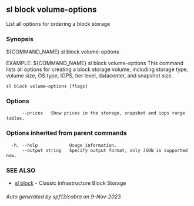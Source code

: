 ## sl block volume-options

List all options for ordering a block storage

### Synopsis

${COMMAND_NAME} sl block volume-options
	
EXAMPLE:
   ${COMMAND_NAME} sl block volume-options
   This command lists all options for creating a block storage volume, including storage type, volume size, OS type, IOPS, tier level, datacenter, and snapshot size.

```
sl block volume-options [flags]
```

### Options

```
      --prices   Show prices in the storage, snapshot and iops range tables.
```

### Options inherited from parent commands

```
  -h, --help            Usage information.
      --output string   Specify output format, only JSON is supported now.
```

### SEE ALSO

* [sl block](sl_block.md)	 - Classic infrastructure Block Storage

###### Auto generated by spf13/cobra on 9-Nov-2023
